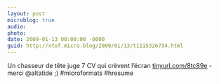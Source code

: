 ```yaml
---
layout: post
microblog: true
audio: 
photo: 
date: 2009-01-13 00:00:00 -0000
guid: http://xtof.micro.blog/2009/01/13/t1115326734.html
---
```

Un chasseur de tête juge 7 CV qui crèvent l’écran [tinyurl.com/8tc89e](http://tinyurl.com/8tc89e) - merci @altatide ;) #microformats #hresume
